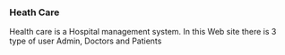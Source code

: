 ### Heath Care
Health care is a Hospital management system. In this Web site there is 3 type of user Admin, Doctors and Patients 
